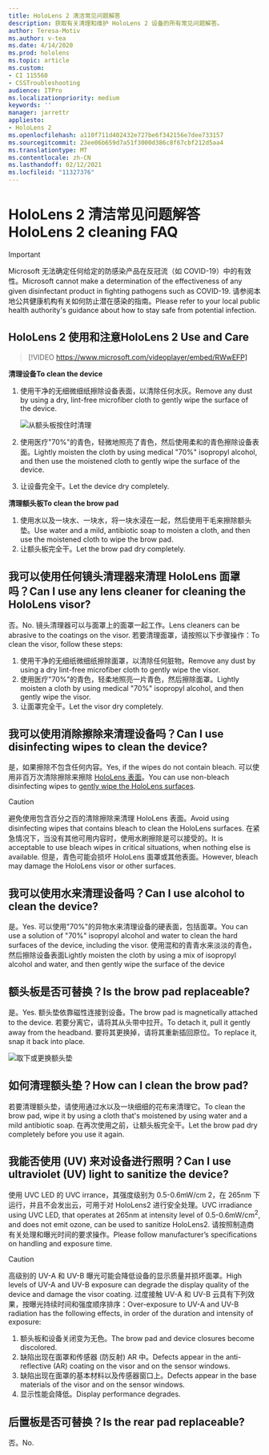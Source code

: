 ```yaml
---
title: HoloLens 2 清洁常见问题解答
description: 获取有关清理和维护 HoloLens 2 设备的所有常见问题解答。
author: Teresa-Motiv
ms.author: v-tea
ms.date: 4/14/2020
ms.prod: hololens
ms.topic: article
ms.custom:
- CI 115560
- CSSTroubleshooting
audience: ITPro
ms.localizationpriority: medium
keywords: ''
manager: jarrettr
appliesto:
- HoloLens 2
ms.openlocfilehash: a110f711d402432e727be6f342156e7dee733157
ms.sourcegitcommit: 23ee06b659d7a51f3000d386c8f67cbf212d5aa4
ms.translationtype: MT
ms.contentlocale: zh-CN
ms.lasthandoff: 02/12/2021
ms.locfileid: "11327376"
---
```

# <span data-ttu-id="f2b67-103">HoloLens 2 清洁常见问题解答</span><span class="sxs-lookup"><span data-stu-id="f2b67-103">HoloLens 2 cleaning FAQ</span></span>

> [!IMPORTANT]  
> <span data-ttu-id="f2b67-104">Microsoft 无法确定任何给定的防感染产品在反冠流（如 COVID-19）中的有效性。</span><span class="sxs-lookup"><span data-stu-id="f2b67-104">Microsoft cannot make a determination of the effectiveness of any given disinfectant product in fighting pathogens such as COVID-19.</span></span> <span data-ttu-id="f2b67-105">请参阅本地公共健康机构有关如何防止潜在感染的指南。</span><span class="sxs-lookup"><span data-stu-id="f2b67-105">Please refer to your local public health authority's guidance about how to stay safe from potential infection.</span></span>  

## <span data-ttu-id="f2b67-106">HoloLens 2 使用和注意</span><span class="sxs-lookup"><span data-stu-id="f2b67-106">HoloLens 2 Use and Care</span></span>

> [!VIDEO https://www.microsoft.com/videoplayer/embed/RWwEFP]

<!-- <iframe src="https://channel9.msdn.com/Shows/Docs-Mixed-Reality/HoloLens-2-Use-and-Care/player" width="960" height="540" allowFullScreen frameBorder="0" title="HoloLens 2 Use and Care - Microsoft Channel 9 Video"></iframe> -->

**<span data-ttu-id="f2b67-107">清理设备</span><span class="sxs-lookup"><span data-stu-id="f2b67-107">To clean the device</span></span>**

1. <span data-ttu-id="f2b67-108">使用干净的无细微细纸擦除设备表面，以清除任何水灰。</span><span class="sxs-lookup"><span data-stu-id="f2b67-108">Remove any dust by using a dry, lint-free microfiber cloth to gently wipe the surface of the device.</span></span>

   ![从额头板按住时清理](images/hl2-cleaning.png)

2. <span data-ttu-id="f2b67-110">使用医疗"70%"的青色，轻微地照亮了青色，然后使用柔和的青色擦除设备表面。</span><span class="sxs-lookup"><span data-stu-id="f2b67-110">Lightly moisten the cloth by using medical "70%" isopropyl alcohol, and then use the moistened cloth to gently wipe the surface of the device.</span></span>

3. <span data-ttu-id="f2b67-111">让设备完全干。</span><span class="sxs-lookup"><span data-stu-id="f2b67-111">Let the device dry completely.</span></span>

**<span data-ttu-id="f2b67-112">清理额头板</span><span class="sxs-lookup"><span data-stu-id="f2b67-112">To clean the brow pad</span></span>**

1. <span data-ttu-id="f2b67-113">使用水以及一块水、一块水，将一块水浸在一起，然后使用干毛来擦除额头垫。</span><span class="sxs-lookup"><span data-stu-id="f2b67-113">Use water and a mild, antibiotic soap to moisten a cloth, and then use the moistened cloth to wipe the brow pad.</span></span>
1. <span data-ttu-id="f2b67-114">让额头板完全干。</span><span class="sxs-lookup"><span data-stu-id="f2b67-114">Let the brow pad dry completely.</span></span>

## <span data-ttu-id="f2b67-115">我可以使用任何镜头清理器来清理 HoloLens 面罩吗？</span><span class="sxs-lookup"><span data-stu-id="f2b67-115">Can I use any lens cleaner for cleaning the HoloLens visor?</span></span>

<span data-ttu-id="f2b67-116">否。</span><span class="sxs-lookup"><span data-stu-id="f2b67-116">No.</span></span> <span data-ttu-id="f2b67-117">镜头清理器可以与面罩上的面罩一起工作。</span><span class="sxs-lookup"><span data-stu-id="f2b67-117">Lens cleaners can be abrasive to the coatings on the visor.</span></span> <span data-ttu-id="f2b67-118">若要清理面罩，请按照以下步骤操作：</span><span class="sxs-lookup"><span data-stu-id="f2b67-118">To clean the visor, follow these steps:</span></span>  

1. <span data-ttu-id="f2b67-119">使用干净的无细纸微细纸擦除面罩，以清除任何脏物。</span><span class="sxs-lookup"><span data-stu-id="f2b67-119">Remove any dust by using a dry lint-free microfiber cloth to gently wipe the visor.</span></span>
1. <span data-ttu-id="f2b67-120">使用医疗"70%"的青色，轻柔地照亮一片青色，然后擦除面罩。</span><span class="sxs-lookup"><span data-stu-id="f2b67-120">Lightly moisten a cloth by using medical "70%" isopropyl alcohol, and then gently wipe the visor.</span></span>
1. <span data-ttu-id="f2b67-121">让面罩完全干。</span><span class="sxs-lookup"><span data-stu-id="f2b67-121">Let the visor dry completely.</span></span>

## <span data-ttu-id="f2b67-122">我可以使用消除擦除来清理设备吗？</span><span class="sxs-lookup"><span data-stu-id="f2b67-122">Can I use disinfecting wipes to clean the device?</span></span>

<span data-ttu-id="f2b67-123">是，如果擦除不包含任何内容。</span><span class="sxs-lookup"><span data-stu-id="f2b67-123">Yes, if the wipes do not contain bleach.</span></span> <span data-ttu-id="f2b67-124">可以使用非百万次清除擦除来擦除 [HoloLens 表面](#hololens-2-use-and-care)。</span><span class="sxs-lookup"><span data-stu-id="f2b67-124">You can use non-bleach disinfecting wipes to [gently wipe the HoloLens surfaces](#hololens-2-use-and-care).</span></span>  

> [!CAUTION]  
> <span data-ttu-id="f2b67-125">避免使用包含百分之百的清除擦除来清理 HoloLens 表面。</span><span class="sxs-lookup"><span data-stu-id="f2b67-125">Avoid using disinfecting wipes that contains bleach to clean the HoloLens surfaces.</span></span> <span data-ttu-id="f2b67-126">在紧急情况下，当没有其他可用内容时，使用水刷擦除是可以接受的。</span><span class="sxs-lookup"><span data-stu-id="f2b67-126">It is acceptable to use bleach wipes in critical situations, when nothing else is available.</span></span> <span data-ttu-id="f2b67-127">但是，青色可能会损坏 HoloLens 面罩或其他表面。</span><span class="sxs-lookup"><span data-stu-id="f2b67-127">However, bleach may damage the HoloLens visor or other surfaces.</span></span>

## <span data-ttu-id="f2b67-128">我可以使用水来清理设备吗？</span><span class="sxs-lookup"><span data-stu-id="f2b67-128">Can I use alcohol to clean the device?</span></span>

<span data-ttu-id="f2b67-129">是。</span><span class="sxs-lookup"><span data-stu-id="f2b67-129">Yes.</span></span> <span data-ttu-id="f2b67-130">可以使用"70%"的异物水来清理设备的硬表面，包括面罩。</span><span class="sxs-lookup"><span data-stu-id="f2b67-130">You can use a solution of "70%" isopropyl alcohol and water to clean the hard surfaces of the device, including the visor.</span></span> <span data-ttu-id="f2b67-131">使用混和的青青水来淡淡的青色，然后擦除设备表面</span><span class="sxs-lookup"><span data-stu-id="f2b67-131">Lightly moisten the cloth by using a mix of isopropyl alcohol and water, and then gently wipe the surface of the device</span></span>

## <span data-ttu-id="f2b67-132">额头板是否可替换？</span><span class="sxs-lookup"><span data-stu-id="f2b67-132">Is the brow pad replaceable?</span></span>

<span data-ttu-id="f2b67-133">是。</span><span class="sxs-lookup"><span data-stu-id="f2b67-133">Yes.</span></span> <span data-ttu-id="f2b67-134">额头垫依靠磁性连接到设备。</span><span class="sxs-lookup"><span data-stu-id="f2b67-134">The brow pad is magnetically attached to the device.</span></span> <span data-ttu-id="f2b67-135">若要分离它，请将其从头带中拉开。</span><span class="sxs-lookup"><span data-stu-id="f2b67-135">To detach it, pull it gently away from the headband.</span></span> <span data-ttu-id="f2b67-136">要将其更换掉，请将其重新插回原位。</span><span class="sxs-lookup"><span data-stu-id="f2b67-136">To replace it, snap it back into place.</span></span>

![取下或更换额头垫](images/hololens2-remove-browpad.png)

## <span data-ttu-id="f2b67-138">如何清理额头垫？</span><span class="sxs-lookup"><span data-stu-id="f2b67-138">How can I clean the brow pad?</span></span>

<span data-ttu-id="f2b67-139">若要清理额头垫，请使用通过水以及一块细细的花布来清理它。</span><span class="sxs-lookup"><span data-stu-id="f2b67-139">To clean the brow pad, wipe it by using a cloth that's moistened by using water and a mild antibiotic soap.</span></span> <span data-ttu-id="f2b67-140">在再次使用之前，让额头板完全干。</span><span class="sxs-lookup"><span data-stu-id="f2b67-140">Let the brow pad dry completely before you use it again.</span></span>

## <span data-ttu-id="f2b67-141">我能否使用 (UV) 来对设备进行照明？</span><span class="sxs-lookup"><span data-stu-id="f2b67-141">Can I use ultraviolet (UV) light to sanitize the device?</span></span>

<span data-ttu-id="f2b67-142">使用 UVC LED 的 UVC irrance，其强度级别为 0.5-0.6mW/cm 2，在 265nm 下运行，并且不会发出云，可用于对 <sup> </sup> HoloLens2 进行安全处理。</span><span class="sxs-lookup"><span data-stu-id="f2b67-142">UVC irradiance using UVC LED, that operates at 265nm at intensity level of 0.5-0.6mW/cm<sup>2</sup>, and does not emit ozone, can be used to sanitize HoloLens2.</span></span> <span data-ttu-id="f2b67-143">请按照制造商有关处理和曝光时间的要求操作。</span><span class="sxs-lookup"><span data-stu-id="f2b67-143">Please follow manufacturer’s specifications on handling and exposure time.</span></span>

> [!CAUTION]  
> <span data-ttu-id="f2b67-144">高级别的 UV-A 和 UV-B 曝光可能会降低设备的显示质量并损坏面罩。</span><span class="sxs-lookup"><span data-stu-id="f2b67-144">High levels of UV-A and UV-B exposure can degrade the display quality of the device and damage the visor coating.</span></span> <span data-ttu-id="f2b67-145">过度接触 UV-A 和 UV-B 云具有下列效果，按曝光持续时间和强度顺序排序：</span><span class="sxs-lookup"><span data-stu-id="f2b67-145">Over-exposure to UV-A and UV-B radiation has the following effects, in order of the duration and intensity of exposure:</span></span>
>  
> 1. <span data-ttu-id="f2b67-146">额头板和设备关闭变为无色。</span><span class="sxs-lookup"><span data-stu-id="f2b67-146">The brow pad and device closures become discolored.</span></span>
> 1. <span data-ttu-id="f2b67-147">缺陷出现在面罩和传感器 (防反射) AR 中。</span><span class="sxs-lookup"><span data-stu-id="f2b67-147">Defects appear in the anti-reflective (AR) coating on the visor and on the sensor windows.</span></span>
> 1. <span data-ttu-id="f2b67-148">缺陷出现在面罩的基本材料以及传感器窗口上。</span><span class="sxs-lookup"><span data-stu-id="f2b67-148">Defects appear in the base materials of the visor and on the sensor windows.</span></span>
> 1. <span data-ttu-id="f2b67-149">显示性能会降低。</span><span class="sxs-lookup"><span data-stu-id="f2b67-149">Display performance degrades.</span></span>

## <span data-ttu-id="f2b67-150">后置板是否可替换？</span><span class="sxs-lookup"><span data-stu-id="f2b67-150">Is the rear pad replaceable?</span></span>

<span data-ttu-id="f2b67-151">否。</span><span class="sxs-lookup"><span data-stu-id="f2b67-151">No.</span></span>

